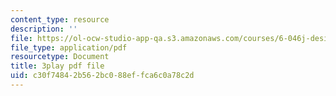```yaml
---
content_type: resource
description: ''
file: https://ol-ocw-studio-app-qa.s3.amazonaws.com/courses/6-046j-design-and-analysis-of-algorithms-spring-2015/c30f74842b562bc088effca6c0a78c2d_EQjwWn-WrdI.pdf
file_type: application/pdf
resourcetype: Document
title: 3play pdf file
uid: c30f7484-2b56-2bc0-88ef-fca6c0a78c2d
---
```

